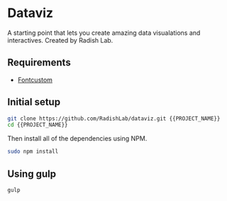 # Dataviz
A starting point that lets you create amazing data visualations and interactives. Created by Radish Lab.

## Requirements
- [Fontcustom](https://github.com/FontCustom/fontcustom)

## Initial setup

```sh
git clone https://github.com/RadishLab/dataviz.git {{PROJECT_NAME}}
cd {{PROJECT_NAME}}
```

Then install all of the dependencies using NPM.

```sh
sudo npm install
```

## Using gulp

```sh
gulp
```
